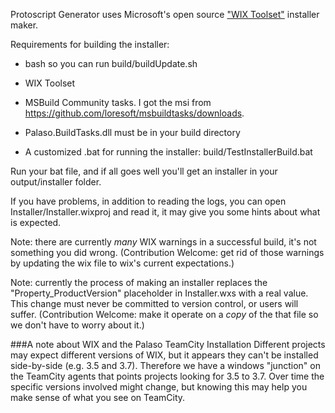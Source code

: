 Protoscript Generator uses Microsoft's open source ["WIX Toolset"](http://wixtoolset.org/) installer maker.

Requirements for building the installer:

- bash so you can run build/buildUpdate.sh

- WIX Toolset

- MSBuild Community tasks. I got the msi from https://github.com/loresoft/msbuildtasks/downloads.

- Palaso.BuildTasks.dll must be in your build directory

- A customized .bat for running the installer: build/TestInstallerBuild.bat

Run your bat file, and if all goes well you'll get an installer in your output/installer folder.

If you have problems, in addition to reading the logs, you can open Installer/Installer.wixproj and read it, it may give you some hints about what is expected.

Note: there are currently *many* WIX warnings in a successful build, it's not something you did wrong. (Contribution Welcome: get rid of those warnings by updating the wix file to wix's current expectations.)

Note: currently the process of making an installer replaces the "Property_ProductVersion" placeholder in Installer.wxs with a real value. This change must never be committed to version control, or users will suffer. (Contribution Welcome: make it operate on a _copy_ of the that file so we don't have to worry about it.)

###A note about WIX and the Palaso TeamCity Installation
Different projects may expect different versions of WIX, but it appears they can't be installed side-by-side (e.g. 3.5 and 3.7). Therefore we have a windows "junction" on the TeamCity agents that points projects looking for 3.5 to 3.7. Over time the specific versions involved might change, but knowing this may help you make sense of what you see on TeamCity.